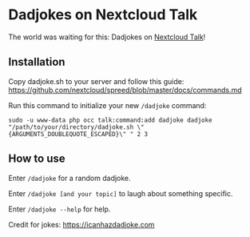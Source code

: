 # Dadjokes on Nextcloud Talk

The world was waiting for this: Dadjokes on [Nextcloud Talk](https://github.com/nextcloud/spreed)!

## Installation

Copy dadjoke.sh to your server and follow this guide: https://github.com/nextcloud/spreed/blob/master/docs/commands.md

Run this command to initialize your new `/dadjoke` command:
```
sudo -u www-data php occ talk:command:add dadjoke dadjoke "/path/to/your/directory/dadjoke.sh \"{ARGUMENTS_DOUBLEQUOTE_ESCAPED}\" " 2 3
```
## How to use

Enter `/dadjoke` for a random dadjoke.

Enter `/dadjoke [and your topic]` to laugh about something specific.

Enter `/dadjoke --help` for help.

Credit for jokes: https://icanhazdadjoke.com
